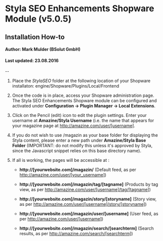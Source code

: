 # Styla SEO Enhancements Shopware Module (v5.0.5) 
## Installation How-to
#### Author: Mark Mulder (BSolut GmbH)
#### Last updated: 23.08.2016

--

1. Place the *StylaSEO* folder at the following location of your Shopware installaton: engine/Shopware/Plugins/Local/Frontend

2. Once the code is in place, access your Shopware administration page. The Styla SEO Enhancements Shopware module can be configured and activated under **Configuration -> Plugin Manager -> Local Extensions**.

3. Click on the Pencil (edit) icon to edit the plugin settings. Enter your username at **Amazine/Styla Username** (i.e. the name that appears for your magazine page at http://amazine.com/user/[username].

4. If you do not wish to use /magazin as your base folder for displaying the Styla content, please enter a new path under **Amazine/Styla Base Folder** (IMPORTANT: do not modify this unless it's approved by Styla, since the Javascript snippet relies on this base directory name).

5. If all is working, the pages will be accessible at :
   
    - **http://[yourwebsite.com]/magazin/**
    (Default feed, as per http://amazine.com/user/[your_username])
    
    - **http://[yourwebsite.com]/magazin/tag/[tagname]**
    (Products by tag view, as per http://amazine.com/user/[username]/tag/[tagname])
    
    - **http://[yourwebsite.com]/magazin/story/[storyname]**
    (Story view, as per http://amazine.com/user/[username]/story/[storyname])
    
    - **http://[yourwebsite.com]/magazin/user/[username]**
    (User feed, as per http://amazine.com/user/[username])
    
    - **http://[yourwebsite.com]/magazin/search/[searchterm]**
    (Search results, as per http://amazine.com/search/[searchterm])
